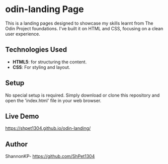 # odin-landing Page

This is a landing pages designed to showcase my skills learnt from The Odin Project foundations.
I've built it on HTML and CSS, focusing on a clean user experience.

## Technologies Used
* **HTML5**: for structuring the content.
* **CSS**: For styling and layout.

## Setup
No special setup is required. Simply download or clone this repository and open the 'index.html' file in your web browser.

## Live Demo
https://shpet1304.github.io/odin-landing/

## Author
ShannonKP- https://github.com/ShPet1304
